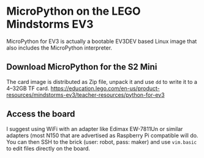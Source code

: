 # MicroPython on the LEGO Mindstorms EV3

MicroPython for EV3 is actually a bootable EV3DEV based Linux image that also includes the MicroPython interpreter.

## Download MicroPython for the S2 Mini

The card image is distributed as Zip file, unpack it and use `dd` to write it to a 4–32GB TF card. 
https://education.lego.com/en-us/product-resources/mindstorms-ev3/teacher-resources/python-for-ev3

## Access the board

I suggest using WiFi with an adapter like Edimax EW-7811Un or similar adapters (most N150 that are advertised as Raspberry Pi compatible will do.
You can then SSH to the brick (user: robot, pass: maker) and use `vim.basic` to edit files directly on the board.
